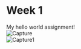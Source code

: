 # Week 1
My hello world assignment! <br />
![Capture](https://user-images.githubusercontent.com/91889280/136943906-b675b0ef-abb3-48db-9046-86b7b65c86d4.PNG) <br/>
![Capture1](https://user-images.githubusercontent.com/91889280/136945056-62d03a58-3396-4f71-a4cc-37fe224b299e.PNG)
